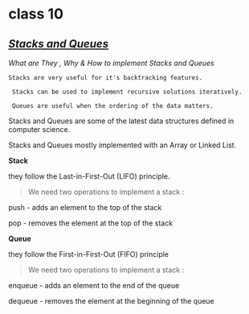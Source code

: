 # class 10

## <ins>*Stacks and Queues*

*What are They , Why & How to implement Stacks and Queues*

    Stacks are very useful for it's backtracking features. 
    
     Stacks can be used to implement recursive solutions iteratively. 
     
     Queues are useful when the ordering of the data matters.


Stacks and Queues are some of the latest data structures defined in computer science.

Stacks and Queues mostly implemented with an Array or Linked List.

**Stack**

they follow the Last-in-First-Out (LIFO) principle.

 > We need two  operations to implement a stack : 

push - adds an element to the top of the stack

pop - removes the element at the top of the stack

**Queue**

 they follow the First-in-First-Out (FIFO) principle

 > We need two operations to implement a stack :

enqueue - adds an element to the end of the queue

dequeue - removes the element at the beginning of the queue
